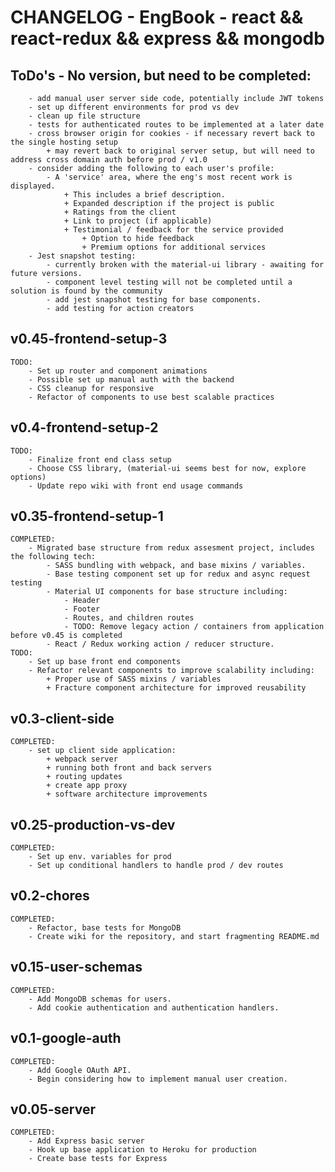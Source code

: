 # CHANGELOG - EngBook - react && react-redux && express && mongodb

## ToDo's - No version, but need to be completed:

        - add manual user server side code, potentially include JWT tokens
        - set up different environments for prod vs dev
        - clean up file structure
        - tests for authenticated routes to be implemented at a later date
        - cross browser origin for cookies - if necessary revert back to the single hosting setup
            + may revert back to original server setup, but will need to address cross domain auth before prod / v1.0
        - consider adding the following to each user's profile:
            - A 'service' area, where the eng's most recent work is displayed.
                + This includes a brief description.
                + Expanded description if the project is public
                + Ratings from the client
                + Link to project (if applicable)
                + Testimonial / feedback for the service provided
                    + Option to hide feedback
                    + Premium options for additional services
        - Jest snapshot testing:
            - currently broken with the material-ui library - awaiting for future versions.
            - component level testing will not be completed until a solution is found by the community
            - add jest snapshot testing for base components.
            - add testing for action creators


## v0.45-frontend-setup-3

    TODO:
        - Set up router and component animations
        - Possible set up manual auth with the backend
        - CSS cleanup for responsive
        - Refactor of components to use best scalable practices

## v0.4-frontend-setup-2

    TODO:
        - Finalize front end class setup
        - Choose CSS library, (material-ui seems best for now, explore options)
        - Update repo wiki with front end usage commands

## v0.35-frontend-setup-1

    COMPLETED:
        - Migrated base structure from redux assesment project, includes the following tech:
            - SASS bundling with webpack, and base mixins / variables.
            - Base testing component set up for redux and async request testing
            - Material UI components for base structure including:
                - Header
                - Footer
                - Routes, and children routes
                - TODO: Remove legacy action / containers from application before v0.45 is completed
            - React / Redux working action / reducer structure.
    TODO:
        - Set up base front end components
        - Refactor relevant components to improve scalability including:
            + Proper use of SASS mixins / variables
            + Fracture component architecture for improved reusability


## v0.3-client-side

    COMPLETED:
        - set up client side application:
            + webpack server
            + running both front and back servers
            + routing updates
            + create app proxy
            + software architecture improvements

## v0.25-production-vs-dev

    COMPLETED:
        - Set up env. variables for prod
        - Set up conditional handlers to handle prod / dev routes

## v0.2-chores

    COMPLETED:
        - Refactor, base tests for MongoDB
        - Create wiki for the repository, and start fragmenting README.md

## v0.15-user-schemas

    COMPLETED:
        - Add MongoDB schemas for users.
        - Add cookie authentication and authentication handlers.

## v0.1-google-auth

    COMPLETED:
        - Add Google OAuth API.
        - Begin considering how to implement manual user creation.

## v0.05-server

    COMPLETED:
        - Add Express basic server
        - Hook up base application to Heroku for production
        - Create base tests for Express
